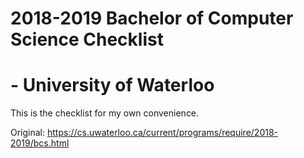 # 2018-2019 Bachelor of Computer Science Checklist

# - University of Waterloo

This is the checklist for my own convenience.

Original: https://cs.uwaterloo.ca/current/programs/require/2018-2019/bcs.html

 

